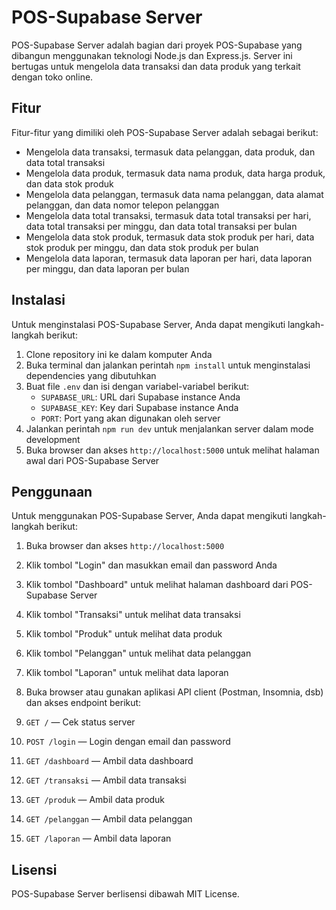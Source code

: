 # POS-Supabase Server

POS-Supabase Server adalah bagian dari proyek POS-Supabase yang dibangun menggunakan teknologi Node.js dan Express.js. Server ini bertugas untuk mengelola data transaksi dan data produk yang terkait dengan toko online.

## Fitur

Fitur-fitur yang dimiliki oleh POS-Supabase Server adalah sebagai berikut:

* Mengelola data transaksi, termasuk data pelanggan, data produk, dan data total transaksi
* Mengelola data produk, termasuk data nama produk, data harga produk, dan data stok produk
* Mengelola data pelanggan, termasuk data nama pelanggan, data alamat pelanggan, dan data nomor telepon pelanggan
* Mengelola data total transaksi, termasuk data total transaksi per hari, data total transaksi per minggu, dan data total transaksi per bulan
* Mengelola data stok produk, termasuk data stok produk per hari, data stok produk per minggu, dan data stok produk per bulan
* Mengelola data laporan, termasuk data laporan per hari, data laporan per minggu, dan data laporan per bulan

## Instalasi

Untuk menginstalasi POS-Supabase Server, Anda dapat mengikuti langkah-langkah berikut:

1. Clone repository ini ke dalam komputer Anda
2. Buka terminal dan jalankan perintah `npm install` untuk menginstalasi dependencies yang dibutuhkan
3. Buat file `.env` dan isi dengan variabel-variabel berikut:
	* `SUPABASE_URL`: URL dari Supabase instance Anda
	* `SUPABASE_KEY`: Key dari Supabase instance Anda
	* `PORT`: Port yang akan digunakan oleh server
4. Jalankan perintah `npm run dev` untuk menjalankan server dalam mode development
5. Buka browser dan akses `http://localhost:5000` untuk melihat halaman awal dari POS-Supabase Server

## Penggunaan

Untuk menggunakan POS-Supabase Server, Anda dapat mengikuti langkah-langkah berikut:

1. Buka browser dan akses `http://localhost:5000`
2. Klik tombol "Login" dan masukkan email dan password Anda
3. Klik tombol "Dashboard" untuk melihat halaman dashboard dari POS-Supabase Server
4. Klik tombol "Transaksi" untuk melihat data transaksi
5. Klik tombol "Produk" untuk melihat data produk
6. Klik tombol "Pelanggan" untuk melihat data pelanggan
7. Klik tombol "Laporan" untuk melihat data laporan

1. Buka browser atau gunakan aplikasi API client (Postman, Insomnia, dsb) dan akses endpoint berikut:
2. `GET /` — Cek status server
3. `POST /login` — Login dengan email dan password
4. `GET /dashboard` — Ambil data dashboard
5. `GET /transaksi` — Ambil data transaksi
6. `GET /produk` — Ambil data produk
7. `GET /pelanggan` — Ambil data pelanggan
8. `GET /laporan` — Ambil data laporan

## Lisensi

POS-Supabase Server berlisensi dibawah MIT License.
